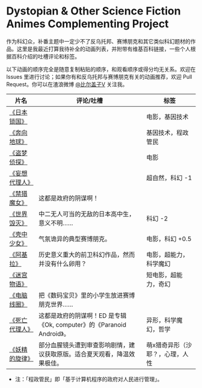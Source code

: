 Dystopian & Other Science Fiction Animes Complementing Project
===

作为科幻众，补番主题中一定少不了反乌托邦、赛博朋克和其它类似科幻题材的作品。这里是我最近打算我待补全的动画列表，并附带有维基百科链接，一些个人根据百科介绍的吐槽评论和标签。

以下动画的顺序完全是随意复制粘贴的顺序，和观看顺序或得分均无关系。欢迎在 Issues 里进行讨论；如果你有和反乌托邦与赛博朋克有关的动画推荐，欢迎 Pull Request。你可以在渣浪微博 [@比尔盖子V](http://www.weibo.com/biergaiz) 关注我。

|片名|评论/吐槽|标签|
|---|---|----|
|[《日本锁国》](https://zh.wikipedia.org/wiki/%E6%97%A5%E6%9C%AC%E9%94%81%E5%9B%BD_%28%E7%94%B5%E5%BD%B1%29)||电影，基因技术|
|[《奔向地球》](https://zh.wikipedia.org/wiki/%E5%A5%94%E5%90%91%E5%9C%B0%E7%90%83)||基因技术，程政管民|
|[《盗梦侦探》](https://zh.wikipedia.org/wiki/%E7%9B%9C%E5%A4%A2%E5%81%B5%E6%8E%A2)||电影|
|[《妄想代理人》](https://zh.wikipedia.org/wiki/%E5%A6%84%E6%83%B3%E4%BB%A3%E7%90%86%E4%BA%BA)||超自然，科幻 -1|
|[《禁猎魔女》](https://zh.wikipedia.org/wiki/%E7%A6%81%E7%8D%B5%E9%AD%94%E5%A5%B3)|这都是政府的阴谋啊！||
|[《世界毁灭》](https://zh.wikipedia.org/wiki/%E4%B8%96%E7%95%8C%E6%AF%80%E6%BB%85)|中二无人可当的无敌的日本高中生，意义不明……|科幻 -2|
|[《壳中少女》](https://zh.wikipedia.org/wiki/%E5%A3%B3%E4%B8%AD%E5%B0%91%E5%A5%B3)|气氛诡异的典型赛博朋克。|电影，科幻 +0.5|
|[《阿基拉》](https://zh.wikipedia.org/wiki/%E4%BA%9A%E5%9F%BA%E6%8B%89_%28%E7%94%B5%E5%BD%B1%29)|历史意义重大的前卫科幻作品，然而并没有什么卵用？|电影，超能力，科学魔幻|
|[《迷宫物语》](https://zh.wikipedia.org/wiki/%E8%BF%B7%E5%AE%AB%E7%89%A9%E8%AF%AD)||短电影，超能力，奇幻|
|[《电脑线圈》](https://zh.wikipedia.org/wiki/%E9%9B%BB%E8%85%A6%E7%B7%9A%E5%9C%88)|把《数码宝贝》里的小学生放进赛博朋克世界……||
|[《死亡代理人》](https://zh.wikipedia.org/wiki/%E6%AD%BB%E4%BA%A1%E4%BB%A3%E7%90%86%E4%BA%BA)|这都是政府的阴谋啊！ED 是专辑《Ok, computer》的《Paranoid Android》。|异形，科学魔幻，哲学|
|[《妖精的旋律》](https://zh.wikipedia.org/wiki/%E5%A6%96%E7%B2%BE%E7%9A%84%E6%97%8B%E5%BE%8B)|部分血腥镜头遭到审查影响剧情，建议获取原版。适合夏天观看，降温效果极佳。|萌x猎奇异形（沙耶？，心理，人性|

* 注：「程政管民」即「基于计算机程序的政府对人民进行管理」。
